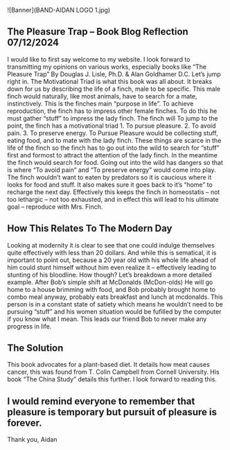 ![Banner](BAND-AIDAN LOGO 1.jpg)
## The Pleasure Trap – Book Blog Reflection 07/12/2024

I would like to first say welcome to my website. I look forward to transmitting my opinions on various works, especially books like “The Pleasure Trap” By Douglas J. Lisle, Ph.D. & Alan Goldhamer D.C.
Let’s jump right in. The Motivational Triad is what this book was all about. It breaks down for us by describing the life of a finch, male to be specific. This male finch would naturally, like most animals, have to search for a mate, instinctively.  This is the finches main “purpose in life”. To achieve reproduction, the finch has to impress other female finches. To do this he must gather “stuff” to impress the lady finch. The finch will To jump to the point, the finch has a motivational triad 1. To pursue pleasure. 2. To avoid pain. 3. To preserve energy. To Pursue Pleasure would be collecting stuff, eating food, and to mate with the lady finch. These things are scarce in the life of the finch so the finch has to go out into the wild to search for “stuff” first and formost to attract the attention of the lady finch. In the meantime the finch would search for food.  Going out into the wild has dangers so that is where “To avoid pain” and “To preserve energy” would come into play. The finch wouldn’t want to eaten by predators so it is caucious where it looks for food and stuff. It also makes sure it goes back to it’s “home” to recharge the next day. Effectively this keeps the finch in homeostatis – not too lethargic – not too exhausted, and in effect this will lead to his ultimate goal – reproduce with Mrs. Finch.

## How This Relates To The Modern Day

Looking at modernity it is clear to see that one could indulge themselves quite effectively with less than 20 dollars. And while this is sematical, it is important to point out, because a 20 year old with his whole life ahead of him could stunt himself without him even realize it – effectively leading to stunting of his bloodline. How though? Let’s breakdown a more detailed example. After Bob’s simple shift at McDonalds (McDon-olds) He will go  home to a house brimming with food, and Bob probably brought home to combo meal anyway, probably eats breakfast and lunch at mcdonalds. This person is in a constant state of satiety which means he wouldn’t need to be pursuing “stuff” and his women situation would be fufilled by the computer if you know what I mean. This leads our friend Bob to never make any progress in life.

## The Solution

This book advocates for a plant-based diet. It details how meat causes cancer, this was found from T. Colin Campbell from Cornell University. His book “The China Study” details this further. I look forward to reading this.

## I would remind everyone to remember that pleasure is temporary but pursuit of pleasure is forever.

Thank you,
Aidan
